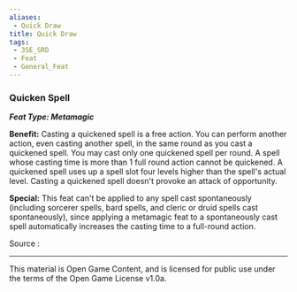 ```yaml
---
aliases:
 - Quick Draw
title: Quick Draw
tags: 
 - 35E_SRD
 - Feat
 - General_Feat
---
```

### Quicken Spell 
***Feat Type: Metamagic***

**Benefit:** Casting a quickened spell is a free action. You can perform
another action, even casting another spell, in the same round as you
cast a quickened spell. You may cast only one quickened spell per round.
A spell whose casting time is more than 1 full round action cannot be
quickened. A quickened spell uses up a spell slot four levels higher
than the spell's actual level. Casting a quickened spell doesn't provoke
an attack of opportunity.

**Special:** This feat can't be applied to any spell cast spontaneously
(including sorcerer spells, bard spells, and cleric or druid spells cast
spontaneously), since applying a metamagic feat to a spontaneously cast
spell automatically increases the casting time to a full-round action.


Source :



---



This material is Open Game Content, and is licensed for public use under the terms of the Open Game License v1.0a.

